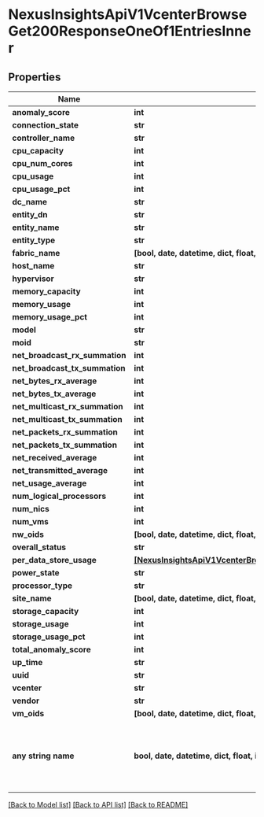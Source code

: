 # NexusInsightsApiV1VcenterBrowseGet200ResponseOneOf1EntriesInner


## Properties
Name | Type | Description | Notes
------------ | ------------- | ------------- | -------------
**anomaly_score** | **int** |  | [optional] 
**connection_state** | **str** |  | [optional] 
**controller_name** | **str** |  | [optional] 
**cpu_capacity** | **int** |  | [optional] 
**cpu_num_cores** | **int** |  | [optional] 
**cpu_usage** | **int** |  | [optional] 
**cpu_usage_pct** | **int** |  | [optional] 
**dc_name** | **str** |  | [optional] 
**entity_dn** | **str** |  | [optional] 
**entity_name** | **str** |  | [optional] 
**entity_type** | **str** |  | [optional] 
**fabric_name** | **[bool, date, datetime, dict, float, int, list, str, none_type]** |  | [optional] 
**host_name** | **str** |  | [optional] 
**hypervisor** | **str** |  | [optional] 
**memory_capacity** | **int** |  | [optional] 
**memory_usage** | **int** |  | [optional] 
**memory_usage_pct** | **int** |  | [optional] 
**model** | **str** |  | [optional] 
**moid** | **str** |  | [optional] 
**net_broadcast_rx_summation** | **int** |  | [optional] 
**net_broadcast_tx_summation** | **int** |  | [optional] 
**net_bytes_rx_average** | **int** |  | [optional] 
**net_bytes_tx_average** | **int** |  | [optional] 
**net_multicast_rx_summation** | **int** |  | [optional] 
**net_multicast_tx_summation** | **int** |  | [optional] 
**net_packets_rx_summation** | **int** |  | [optional] 
**net_packets_tx_summation** | **int** |  | [optional] 
**net_received_average** | **int** |  | [optional] 
**net_transmitted_average** | **int** |  | [optional] 
**net_usage_average** | **int** |  | [optional] 
**num_logical_processors** | **int** |  | [optional] 
**num_nics** | **int** |  | [optional] 
**num_vms** | **int** |  | [optional] 
**nw_oids** | **[bool, date, datetime, dict, float, int, list, str, none_type]** |  | [optional] 
**overall_status** | **str** |  | [optional] 
**per_data_store_usage** | [**[NexusInsightsApiV1VcenterBrowseGet200ResponseOneOf1EntriesInnerPerDataStoreUsageInner]**](NexusInsightsApiV1VcenterBrowseGet200ResponseOneOf1EntriesInnerPerDataStoreUsageInner.md) |  | [optional] 
**power_state** | **str** |  | [optional] 
**processor_type** | **str** |  | [optional] 
**site_name** | **[bool, date, datetime, dict, float, int, list, str, none_type]** |  | [optional] 
**storage_capacity** | **int** |  | [optional] 
**storage_usage** | **int** |  | [optional] 
**storage_usage_pct** | **int** |  | [optional] 
**total_anomaly_score** | **int** |  | [optional] 
**up_time** | **str** |  | [optional] 
**uuid** | **str** |  | [optional] 
**vcenter** | **str** |  | [optional] 
**vendor** | **str** |  | [optional] 
**vm_oids** | **[bool, date, datetime, dict, float, int, list, str, none_type]** |  | [optional] 
**any string name** | **bool, date, datetime, dict, float, int, list, str, none_type** | any string name can be used but the value must be the correct type | [optional]

[[Back to Model list]](../README.md#documentation-for-models) [[Back to API list]](../README.md#documentation-for-api-endpoints) [[Back to README]](../README.md)



